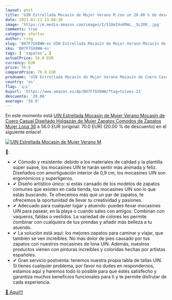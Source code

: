 ```yaml
---
layout: post
title: 'UIN Estrellada Mocasín de Mujer Verano M con un 20.00 % de descuento'
date: 2021-01-21 13:08:30
image: 'https://m.media-amazon.com/images/I/51OmIHvKMmL._SL200_.jpg'
comments: true
category: ofertas
author: ring
slug: 'B07F7GX8WW-es UIN Estrellada Mocasín de Mujer Verano Mocasín de Cuero...'
sku: 'B07F7GX8WW-es'
tags: [ 'zapatos', ]
actualPrice: 56.0 EUR
currency: EUR
price: 56.0
comparePrice: 70.0 EUR
prodname: 'UIN Estrellada Mocasín de Mujer Verano Mocasín de Cuero Casual Diseñado Holgazán de Mujer Zapatos Comodos de Zapatos Mujer  Lona 36'
country: 'es'
flag: '🇪🇸'
buyurl: 'https://www.amazon.es/dp/B07F7GX8WW/?tag=tolees-21'
descuento: '20.00'
average: '56.0'
---
```


En este momento está [UIN Estrellada Mocasín de Mujer Verano Mocasín de Cuero Casual Diseñado Holgazán de Mujer Zapatos Comodos de Zapatos Mujer  Lona 36](https://www.amazon.es/dp/B07F7GX8WW/?tag=tolees-21) a 56.0 EUR (original: 70.0 EUR) (20.00 %  de descuento) en el siguiente enlace!

[![UIN Estrellada Mocasín de Mujer Verano M](https://m.media-amazon.com/images/I/51OmIHvKMmL._SL200_.jpg)](https://www.amazon.es/dp/B07F7GX8WW/?tag=tolees-21)

🔎:

- ✔ Cómodo y resistente: debido a los materiales de calidad y la plantilla súper suave, los mocasines UIN te harán sentir más animada y feliz. Diseñados con amortiguación interior de 0,9 cm, los mocasines UIN son ergonómicos y superligeros.
- ✔ Diseño artístico único: si estás cansado de los modelos de zapatos comunes que existen en cada tienda, los mocasines UIN son lo que estás buscando. Te ofrecemos más que un par de zapatos, te ofrecemos la oportunidad de llevar tu creatividad y pasiones.
- ✔ Adecuado para cualquier lugar y atuendo: puedes llevar mocasines UIN para pasear, en la playa o cuando sales con amigos. Combinan con vaqueros, faldas o vestidos. La variedad de colores les permite combinar con cualquiera de tus prendas y añadir más belleza a tu atuendo.
- ✔ La solución está aquí: los mejores zapatos para caminar y viajar, que también se ven increíbles. No más dolor de pies causado por tus zapatos con nuestros mocasines de lona UIN. Además, nuestros productos vienen con pinturas increíbles y coloridas hechas por artistas españoles.
- ✔ Gran servicio postventa: tenemos nuestra propia tabla de tallas UIN. Si tienes cualquier problema, por favor no dudes en respondernos, estamos aquí y haremos todo lo posible para que estés satisfecho y garantiza muchos beneficios funcionales para ti y te permite disfrutar de cada experiencia.

[🛒 Aquí!!!](https://www.amazon.es/dp/B07F7GX8WW/?tag=tolees-21)
